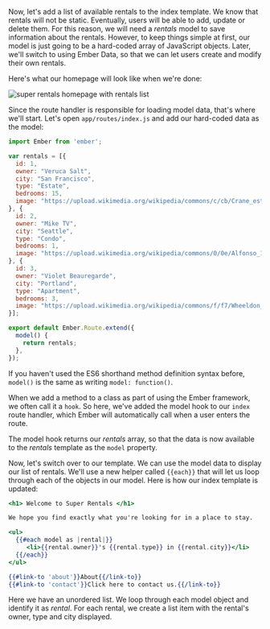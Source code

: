 Now, let's add a list of available rentals to the index template.  We know that rentals will not be static.  Eventually, users will be able to add, update or delete them.  For this reason, we will need a _rentals_ model to save information about the rentals. However, to keep things simple at first, our model is just going to be a hard-coded array of JavaScript objects. Later, we'll switch to using Ember Data, so that we can let users create and modify their own rentals.

Here's what our homepage will look like when we're done:

![super rentals homepage with rentals list](../../images/models/super-rentals-index-with-list.png)

Since the route handler is responsible for loading model data, that's where we'll start. Let's open `app/routes/index.js` and add our hard-coded data as the model:

```app/routes/index.js
import Ember from 'ember';

var rentals = [{
  id: 1,
  owner: "Veruca Salt",
  city: "San Francisco",
  type: "Estate",
  bedrooms: 15,
  image: "https://upload.wikimedia.org/wikipedia/commons/c/cb/Crane_estate_(5).jpg"
}, {
  id: 2,
  owner: "Mike TV",
  city: "Seattle",
  type: "Condo",
  bedrooms: 1,
  image: "https://upload.wikimedia.org/wikipedia/commons/0/0e/Alfonso_13_Highrise_Tegucigalpa.jpg"
}, {
  id: 3,
  owner: "Violet Beauregarde",
  city: "Portland",
  type: "Apartment",
  bedrooms: 3,
  image: "https://upload.wikimedia.org/wikipedia/commons/f/f7/Wheeldon_Apartment_Building_-_Portland_Oregon.jpg"
}];

export default Ember.Route.extend({
  model() {
    return rentals;
  },
});
```

If you haven't used the ES6 shorthand method definition syntax before, `model()` is the same as writing `model: function()`.

When we add a method to a class as part of using the Ember framework, we often call it a `hook`. So here, we've added the model hook to our `index` route handler, which Ember will automatically call when a user enters the route.

The model hook returns our _rentals_ array, so that the data is now available to the _rentals_ template as the `model` property.

Now, let's switch over to our template. We can use the model data to display our list of rentals.  We'll use a new helper called `{{each}}` that will let us loop through each of the objects in our model.  Here is how our index template is updated:

```app/templates/index.hbs
<h1> Welcome to Super Rentals </h1>

We hope you find exactly what you're looking for in a place to stay.

<ul>
  {{#each model as |rental|}}
     <li>{{rental.owner}}'s {{rental.type}} in {{rental.city}}</li>
  {{/each}}
</ul>

{{#link-to 'about'}}About{{/link-to}}
{{#link-to 'contact'}}Click here to contact us.{{/link-to}}

```

Here we have an unordered list.  We loop through each model object and identify it as _rental_.  For each rental, we create a list item with the rental's owner, type and city displayed.
